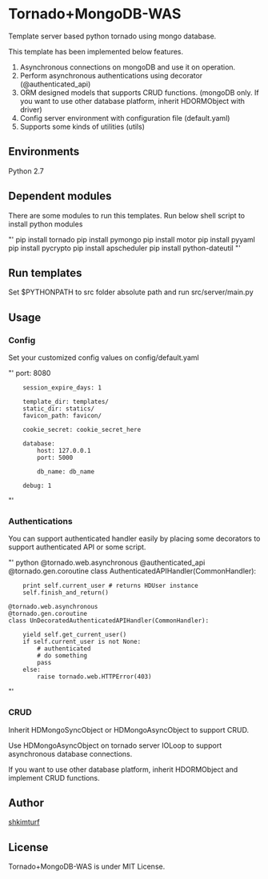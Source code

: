 # Tornado+MongoDB-WAS

Template server based python tornado using mongo database.

This template has been implemented below features.

 1. Asynchronous connections on mongoDB and use it on operation.
 2. Perform asynchronous authentications using decorator (@authenticated_api)
 3. ORM designed models that supports CRUD functions. (mongoDB only. If you want to use other database platform, inherit HDORMObject with driver)
 4. Config server environment with configuration file (default.yaml)
 5. Supports some kinds of utilities (utils)

## Environments

Python 2.7

## Dependent modules

There are some modules to run this templates.
Run below shell script to install python modules

"'
    pip install tornado
    pip install pymongo
    pip install motor
    pip install pyyaml
    pip install pycrypto
    pip install apscheduler
    pip install python-dateutil
"'

## Run templates

Set $PYTHONPATH to src folder absolute path and run src/server/main.py

## Usage

### Config

Set your customized config values on config/default.yaml

"'
    port: 8080

        session_expire_days: 1

        template_dir: templates/
        static_dir: statics/
        favicon_path: favicon/

        cookie_secret: cookie_secret_here

        database:
            host: 127.0.0.1
            port: 5000

            db_name: db_name

        debug: 1
"'

### Authentications

You can support authenticated handler easily by placing some decorators to support authenticated API or some script.

"' python
    @tornado.web.asynchronous
    @authenticated_api
    @tornado.gen.coroutine
    class AuthenticatedAPIHandler(CommonHandler):

    	print self.current_user # returns HDUser instance
    	self.finish_and_return()

    @tornado.web.asynchronous
    @tornado.gen.coroutine
    class UnDecoratedAuthenticatedAPIHandler(CommonHandler):
	
    	yield self.get_current_user()
    	if self.current_user is not None:
    		# authenticated
    		# do something
    		pass
    	else:
    		raise tornado.web.HTTPError(403)
"'

### CRUD

Inherit HDMongoSyncObject or HDMongoAsyncObject to support CRUD.

Use HDMongoAsyncObject on tornado server IOLoop to support asynchronous database connections.

If you want to use other database platform, inherit HDORMObject and implement CRUD functions.

## Author

[shkimturf](https://github.com/shkimturf)

## License

Tornado+MongoDB-WAS is under MIT License.